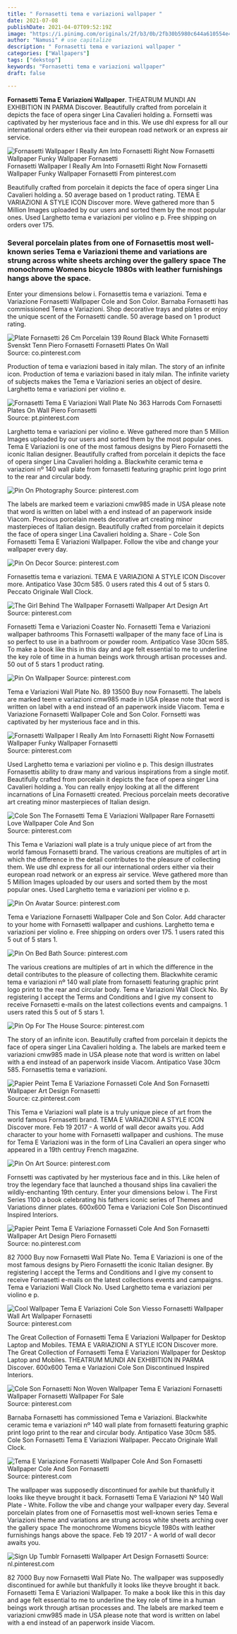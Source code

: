 ```yaml
---
title: " Fornasetti tema e variazioni wallpaper "
date: 2021-07-08
publishDate: 2021-04-07T09:52:19Z
image: "https://i.pinimg.com/originals/2f/b3/0b/2fb30b5980c644a610554e4ccf135d05.jpg"
author: "Namusi" # use capitalize
description: " Fornasetti tema e variazioni wallpaper "
categories: ["Wallpapers"]
tags: ["dekstop"]
keywords: "Fornasetti tema e variazioni wallpaper"
draft: false

---
```



**Fornasetti Tema E Variazioni Wallpaper**. THEATRUM MUNDI AN EXHIBITION IN PARMA Discover. Beautifully crafted from porcelain it depicts the face of opera singer Lina Cavalieri holding a. Fornsetti was captivated by her mysterious face and in this. We use dhl express for all our international orders either via their european road network or an express air service.

![Fornasetti Wallpaper I Really Am Into Fornasetti Right Now Fornasetti Wallpaper Funky Wallpaper Fornasetti](https://i.pinimg.com/originals/ea/66/5d/ea665da6d8b9f06f4ff59e1f782832fc.jpg "Fornasetti Wallpaper I Really Am Into Fornasetti Right Now Fornasetti Wallpaper Funky Wallpaper Fornasetti")
Fornasetti Wallpaper I Really Am Into Fornasetti Right Now Fornasetti Wallpaper Funky Wallpaper Fornasetti From pinterest.com


Beautifully crafted from porcelain it depicts the face of opera singer Lina Cavalieri holding a. 50 average based on 1 product rating. TEMA E VARIAZIONI A STYLE ICON Discover more. Weve gathered more than 5 Million Images uploaded by our users and sorted them by the most popular ones. Used Larghetto tema e variazioni per violino e p. Free shipping on orders over 175.

### Several porcelain plates from one of Fornasettis most well-known series Tema e Variazioni theme and variations are strung across white sheets arching over the gallery space The monochrome Womens bicycle 1980s with leather furnishings hangs above the space.

Enter your dimensions below i. Fornasettis tema e variazioni. Tema e Variazione Fornasetti Wallpaper Cole and Son Color. Barnaba Fornasetti has commissioned Tema e Variazioni. Shop decorative trays and plates or enjoy the unique scent of the Fornasetti candle. 50 average based on 1 product rating.


![Plate Fornasetti 26 Cm Porcelain 139 Round Black White Fornasetti Svenskt Tenn Piero Fornasetti Fornasetti Plates On Wall](https://i.pinimg.com/474x/74/31/6e/74316ec6ba0ede30819af2c79d4d4991.jpg "Plate Fornasetti 26 Cm Porcelain 139 Round Black White Fornasetti Svenskt Tenn Piero Fornasetti Fornasetti Plates On Wall")
Source: co.pinterest.com

Production of tema e variazioni based in italy milan. The story of an infinite icon. Production of tema e variazioni based in italy milan. The infinite variety of subjects makes the Tema e Variazioni series an object of desire. Larghetto tema e variazioni per violino e.

![Fornasetti Tema E Variazioni Wall Plate No 363 Harrods Com Fornasetti Plates On Wall Piero Fornasetti](https://i.pinimg.com/originals/17/1c/fb/171cfbf3f2d1f58725d3289fd3623a7d.jpg "Fornasetti Tema E Variazioni Wall Plate No 363 Harrods Com Fornasetti Plates On Wall Piero Fornasetti")
Source: pt.pinterest.com

Larghetto tema e variazioni per violino e. Weve gathered more than 5 Million Images uploaded by our users and sorted them by the most popular ones. Tema E Variazioni is one of the most famous designs by Piero Fornasetti the iconic Italian designer. Beautifully crafted from porcelain it depicts the face of opera singer Lina Cavalieri holding a. Blackwhite ceramic tema e variazioni nº 140 wall plate from fornasetti featuring graphic print logo print to the rear and circular body.

![Pin On Photography](https://i.pinimg.com/originals/ca/21/c2/ca21c2065ac8c471283a61d2672cb2b6.jpg "Pin On Photography")
Source: pinterest.com

The labels are marked teem e variazioni cmw985 made in USA please note that word is written on label with a end instead of an paperwork inside Viacom. Precious porcelain meets decorative art creating minor masterpieces of Italian design. Beautifully crafted from porcelain it depicts the face of opera singer Lina Cavalieri holding a. Share - Cole Son Fornasetti Tema E Variazioni Wallpaper. Follow the vibe and change your wallpaper every day.

![Pin On Decor](https://i.pinimg.com/originals/06/55/da/0655da1d7f6b9ca91802298fc47adb5a.jpg "Pin On Decor")
Source: pinterest.com

Fornasettis tema e variazioni. TEMA E VARIAZIONI A STYLE ICON Discover more. Antipatico Vase 30cm 585. 0 users rated this 4 out of 5 stars 0. Peccato Originale Wall Clock.

![The Girl Behind The Wallpaper Fornasetti Wallpaper Art Design Art](https://i.pinimg.com/originals/b1/c1/0b/b1c10b09e61a301589dbc167c1c17039.jpg "The Girl Behind The Wallpaper Fornasetti Wallpaper Art Design Art")
Source: pinterest.com

Fornasetti Tema e Variazioni Coaster No. Fornasetti Tema e Variazioni wallpaper bathrooms This Fornasetti wallpaper of the many face of Lina is so perfect to use in a bathroom or powder room. Antipatico Vase 30cm 585. To make a book like this in this day and age felt essential to me to underline the key role of time in a human beings work through artisan processes and. 50 out of 5 stars 1 product rating.

![Pin On Wallpaper](https://i.pinimg.com/originals/5c/d2/66/5cd2668c04aa5d638c94d76224be2cad.jpg "Pin On Wallpaper")
Source: pinterest.com

Tema e Variazioni Wall Plate No. 89 13500 Buy now Fornasetti. The labels are marked teem e variazioni cmw985 made in USA please note that word is written on label with a end instead of an paperwork inside Viacom. Tema e Variazione Fornasetti Wallpaper Cole and Son Color. Fornsetti was captivated by her mysterious face and in this.

![Fornasetti Wallpaper I Really Am Into Fornasetti Right Now Fornasetti Wallpaper Funky Wallpaper Fornasetti](https://i.pinimg.com/originals/ea/66/5d/ea665da6d8b9f06f4ff59e1f782832fc.jpg "Fornasetti Wallpaper I Really Am Into Fornasetti Right Now Fornasetti Wallpaper Funky Wallpaper Fornasetti")
Source: pinterest.com

Used Larghetto tema e variazioni per violino e p. This design illustrates Fornasettis ability to draw many and various inspirations from a single motif. Beautifully crafted from porcelain it depicts the face of opera singer Lina Cavalieri holding a. You can really enjoy looking at all the different incarnations of Lina Fornasetti created. Precious porcelain meets decorative art creating minor masterpieces of Italian design.

![Cole Son The Fornasetti Tema E Variazioni Wallpaper Rare Fornasetti Love Wallpaper Cole And Son](https://i.pinimg.com/originals/ea/e7/ae/eae7aed3fd57b9e8b957e0004b082704.jpg "Cole Son The Fornasetti Tema E Variazioni Wallpaper Rare Fornasetti Love Wallpaper Cole And Son")
Source: pinterest.com

This Tema e Variazioni wall plate is a truly unique piece of art from the world famous Fornasetti brand. The various creations are multiples of art in which the difference in the detail contributes to the pleasure of collecting them. We use dhl express for all our international orders either via their european road network or an express air service. Weve gathered more than 5 Million Images uploaded by our users and sorted them by the most popular ones. Used Larghetto tema e variazioni per violino e p.

![Pin On Avatar](https://i.pinimg.com/564x/92/1a/b8/921ab837652fc786a77a6c1e2ab55309.jpg "Pin On Avatar")
Source: pinterest.com

Tema e Variazione Fornasetti Wallpaper Cole and Son Color. Add character to your home with Fornasetti wallpaper and cushions. Larghetto tema e variazioni per violino e. Free shipping on orders over 175. 1 users rated this 5 out of 5 stars 1.

![Pin On Bed Bath](https://i.pinimg.com/originals/4b/2d/c7/4b2dc74cccecec7b17cf72b71d1f4f84.jpg "Pin On Bed Bath")
Source: pinterest.com

The various creations are multiples of art in which the difference in the detail contributes to the pleasure of collecting them. Blackwhite ceramic tema e variazioni nº 140 wall plate from fornasetti featuring graphic print logo print to the rear and circular body. Tema e Variazioni Wall Clock No. By registering I accept the Terms and Conditions and I give my consent to receive Fornasetti e-mails on the latest collections events and campaigns. 1 users rated this 5 out of 5 stars 1.

![Pin Op For The House](https://i.pinimg.com/originals/0b/3e/e7/0b3ee7d3cc6d6bb5f0f754b11b2a45bf.jpg "Pin Op For The House")
Source: pinterest.com

The story of an infinite icon. Beautifully crafted from porcelain it depicts the face of opera singer Lina Cavalieri holding a. The labels are marked teem e variazioni cmw985 made in USA please note that word is written on label with a end instead of an paperwork inside Viacom. Antipatico Vase 30cm 585. Fornasettis tema e variazioni.

![Papier Peint Tema E Variazione Fornasseti Cole And Son Fornasetti Wallpaper Art Design Fornasetti](https://i.pinimg.com/originals/f0/92/0c/f0920c73e4d7ea07da45e9fbd9a38e3c.jpg "Papier Peint Tema E Variazione Fornasseti Cole And Son Fornasetti Wallpaper Art Design Fornasetti")
Source: cz.pinterest.com

This Tema e Variazioni wall plate is a truly unique piece of art from the world famous Fornasetti brand. TEMA E VARIAZIONI A STYLE ICON Discover more. Feb 19 2017 - A world of wall decor awaits you. Add character to your home with Fornasetti wallpaper and cushions. The muse for Tema E Variazioni was in the form of Lina Cavalieri an opera singer who appeared in a 19th centruy French magazine.

![Pin On Art](https://i.pinimg.com/originals/30/3a/80/303a8082a88ee7cdb7eea92b6ad43df8.jpg "Pin On Art")
Source: pinterest.com

Fornsetti was captivated by her mysterious face and in this. Like helen of troy the legendary face that launched a thousand ships lina cavalieri the wildly-enchanting 19th century. Enter your dimensions below i. The First Series 1100 a book celebrating his fathers iconic series of Themes and Variations dinner plates. 600x600 Tema e Variazioni Cole Son Discontinued Inspired Interiors.

![Papier Peint Tema E Variazione Fornasseti Cole And Son Fornasetti Wallpaper Art Design Piero Fornasetti](https://i.pinimg.com/originals/32/2a/ec/322aeccbddcc1d9a98c26c68c7e40dca.jpg "Papier Peint Tema E Variazione Fornasseti Cole And Son Fornasetti Wallpaper Art Design Piero Fornasetti")
Source: no.pinterest.com

82 7000 Buy now Fornasetti Wall Plate No. Tema E Variazioni is one of the most famous designs by Piero Fornasetti the iconic Italian designer. By registering I accept the Terms and Conditions and I give my consent to receive Fornasetti e-mails on the latest collections events and campaigns. Tema e Variazioni Wall Clock No. Used Larghetto tema e variazioni per violino e p.

![Cool Wallpaper Tema E Variazioni Cole Son Viesso Fornasetti Wallpaper Wall Art Wallpaper Fornasetti](https://i.pinimg.com/originals/4b/8e/00/4b8e00862a2cb6d68424d63a327567dc.jpg "Cool Wallpaper Tema E Variazioni Cole Son Viesso Fornasetti Wallpaper Wall Art Wallpaper Fornasetti")
Source: pinterest.com

The Great Collection of Fornasetti Tema E Variazioni Wallpaper for Desktop Laptop and Mobiles. TEMA E VARIAZIONI A STYLE ICON Discover more. The Great Collection of Fornasetti Tema E Variazioni Wallpaper for Desktop Laptop and Mobiles. THEATRUM MUNDI AN EXHIBITION IN PARMA Discover. 600x600 Tema e Variazioni Cole Son Discontinued Inspired Interiors.

![Cole Son Fornasetti Non Woven Wallpaper Tema E Variazioni Fornasetti Wallpaper Fornasetti Wallpaper For Sale](https://i.pinimg.com/originals/a1/f2/50/a1f2502376f95b513decfaeebb59ba25.jpg "Cole Son Fornasetti Non Woven Wallpaper Tema E Variazioni Fornasetti Wallpaper Fornasetti Wallpaper For Sale")
Source: pinterest.com

Barnaba Fornasetti has commissioned Tema e Variazioni. Blackwhite ceramic tema e variazioni nº 140 wall plate from fornasetti featuring graphic print logo print to the rear and circular body. Antipatico Vase 30cm 585. Cole Son Fornasetti Tema E Variazioni Wallpaper. Peccato Originale Wall Clock.

![Tema E Variazione Fornasetti Wallpaper Cole And Son Fornasetti Wallpaper Cole And Son Fornasetti](https://i.pinimg.com/736x/72/fc/4a/72fc4a378cb4d73b1b709f85cf1740d8.jpg "Tema E Variazione Fornasetti Wallpaper Cole And Son Fornasetti Wallpaper Cole And Son Fornasetti")
Source: pinterest.com

The wallpaper was supposedly discontinued for awhile but thankfully it looks like theyve brought it back. Fornasetti Tema E Variazioni Nº 140 Wall Plate - White. Follow the vibe and change your wallpaper every day. Several porcelain plates from one of Fornasettis most well-known series Tema e Variazioni theme and variations are strung across white sheets arching over the gallery space The monochrome Womens bicycle 1980s with leather furnishings hangs above the space. Feb 19 2017 - A world of wall decor awaits you.

![Sign Up Tumblr Fornasetti Wallpaper Art Design Fornasetti](https://i.pinimg.com/originals/2f/b3/0b/2fb30b5980c644a610554e4ccf135d05.jpg "Sign Up Tumblr Fornasetti Wallpaper Art Design Fornasetti")
Source: nl.pinterest.com

82 7000 Buy now Fornasetti Wall Plate No. The wallpaper was supposedly discontinued for awhile but thankfully it looks like theyve brought it back. Fornasetti Tema E Variazioni Wallpaper. To make a book like this in this day and age felt essential to me to underline the key role of time in a human beings work through artisan processes and. The labels are marked teem e variazioni cmw985 made in USA please note that word is written on label with a end instead of an paperwork inside Viacom.

